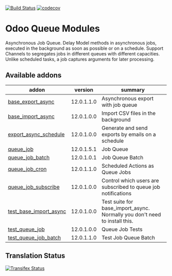 [![Build Status](https://travis-ci.org/OCA/queue.svg?branch=12.0)](https://travis-ci.org/OCA/queue)
[![codecov](https://codecov.io/gh/OCA/queue/branch/12.0/graph/badge.svg)](https://codecov.io/gh/OCA/queue)


Odoo Queue Modules
==================

Asynchronous Job Queue. Delay Model methods in asynchronous jobs, executed in
the background as soon as possible or on a schedule.  Support Channels to
segregates jobs in different queues with different capacities. Unlike
scheduled tasks, a job captures arguments for later processing.


[//]: # (addons)

Available addons
----------------
addon | version | summary
--- | --- | ---
[base_export_async](base_export_async/) | 12.0.1.1.0 | Asynchronous export with job queue
[base_import_async](base_import_async/) | 12.0.1.0.0 | Import CSV files in the background
[export_async_schedule](export_async_schedule/) | 12.0.1.0.0 | Generate and send exports by emails on a schedule
[queue_job](queue_job/) | 12.0.1.5.1 | Job Queue
[queue_job_batch](queue_job_batch/) | 12.0.1.0.1 | Job Queue Batch
[queue_job_cron](queue_job_cron/) | 12.0.1.1.0 | Scheduled Actions as Queue Jobs
[queue_job_subscribe](queue_job_subscribe/) | 12.0.1.0.0 | Control which users are subscribed to queue job notifications
[test_base_import_async](test_base_import_async/) | 12.0.1.0.0 | Test suite for base_import_async. Normally you don't need to install this.
[test_queue_job](test_queue_job/) | 12.0.1.0.0 | Queue Job Tests
[test_queue_job_batch](test_queue_job_batch/) | 12.0.1.1.0 | Test Job Queue Batch

[//]: # (end addons)

Translation Status
------------------
[![Transifex Status](https://www.transifex.com/projects/p/OCA-queue-12-0/chart/image_png)](https://www.transifex.com/projects/p/OCA-queue-12-0)

